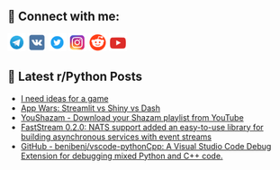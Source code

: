## 🔎 Connect with me:
[<img src="https://github.com/bullbesh/bullbesh/blob/main/images/Telegram.png" width="32" height="32" />](https://t.me/bullbesh)
[<img src="https://github.com/bullbesh/bullbesh/blob/main/images/VK.png" width="32" height="32" />](https://vk.com/bullbesh)
[<img src="https://github.com/bullbesh/bullbesh/blob/main/images/Twitter.png" width="32" height="32" />](https://twitter.com/bullbesh1)
[<img src="https://github.com/bullbesh/bullbesh/blob/main/images/Instagram.png" width="32" height="32" />](https://www.instagram.com/bullbesh)
[<img src="https://github.com/bullbesh/bullbesh/blob/main/images/Reddit.png" width="32" height="32" />](https://www.reddit.com/user/bullbesh)
[<img src="https://github.com/bullbesh/bullbesh/blob/main/images/YouTube.png" width="32" height="32" />](https://www.youtube.com/channel/UCtfjRs6uzgq5mfm8S06WTcg)

## 📕 Latest r/Python Posts
<!-- BLOG-POST-LIST:START -->
- [I need ideas for a game](https://www.reddit.com/r/Python/comments/16yarln/i_need_ideas_for_a_game/)
- [App Wars: Streamlit vs Shiny vs Dash](https://www.reddit.com/r/Python/comments/16y9uv3/app_wars_streamlit_vs_shiny_vs_dash/)
- [YouShazam - Download your Shazam playlist from YouTube](https://www.reddit.com/r/Python/comments/16y7erl/youshazam_download_your_shazam_playlist_from/)
- [FastStream 0.2.0: NATS support added an easy-to-use library for building asynchronous services with event streams](https://www.reddit.com/r/Python/comments/16y4wor/faststream_020_nats_support_added_an_easytouse/)
- [GitHub - benibenj/vscode-pythonCpp: A Visual Studio Code Debug Extension for debugging mixed Python and C++ code.](https://www.reddit.com/r/Python/comments/16y4amg/github_benibenjvscodepythoncpp_a_visual_studio/)
<!-- BLOG-POST-LIST:END -->
